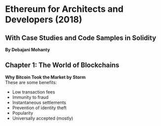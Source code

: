 # Ethereum for Architects and Developers (2018)
## With Case Studies and Code Samples in Solidity
__By Debajani Mohanty__  


## Chapter 1: The World of Blockchains
__Why Bitcoin Took the Market by Storm__  
These are some benefits:
* Low transaction fees
* Immunity to fraud
* Instantaneous settlements
* Prevention of identity theft
* Popularity
* Universally accepted (mostly)
